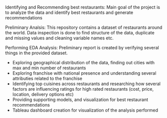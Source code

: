 Identifying and Recommending best restaurants:
Main goal of the project is to analyze the data and identify best restaurants and generate recommendations

Preliminary Analsis:
This repository contains a dataset of restaurants around the world.  Data inspection is done to find structure of the data, duplicate and missing values and cleaning variable names etc.

Performing EDA Analysis: Preliminary report is created by verifying several things in the provided dataset.
- Exploring geographical distribution of the data, finding out cities with max and min number of restaurants
- Exploring franchise with national presence and understanding several attributies related to the franchise
- Identifying top cuisines across restaurants and researching how several factors are influencing ratings for high rated restaurants (cost, price, location, delivery options etc)
- Providing supporting models, and visualization for best restaurant recommendations
- Tableau dashboard creation for visualization of the analysis performed
